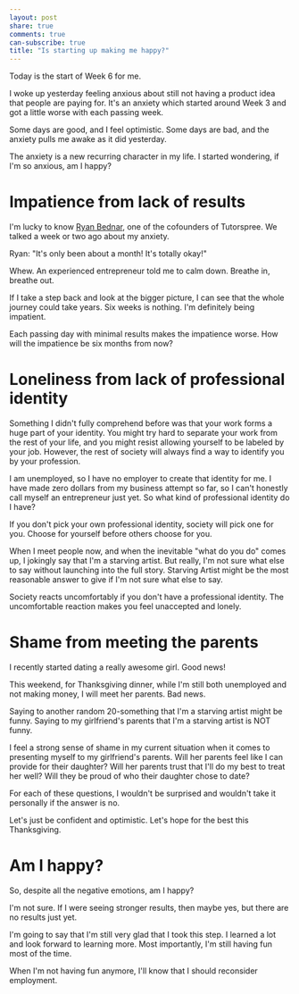 ```yaml
---
layout: post
share: true
comments: true
can-subscribe: true
title: "Is starting up making me happy?"
---
```


Today is the start of Week 6 for me.

I woke up yesterday feeling anxious about still not having a product idea that people are paying for.  It's an anxiety which started around Week 3 and got a little worse with each passing week.

Some days are good, and I feel optimistic.  Some days are bad, and the anxiety pulls me awake as it did yesterday.

The anxiety is a new recurring character in my life.  I started wondering, if I'm so anxious, am I happy?

# Impatience from lack of results

I'm lucky to know <a href="https://twitter.com/ryanbed" target="_blank">Ryan Bednar</a>, one of the cofounders of Tutorspree.  We talked a week or two ago about my anxiety.

Ryan:  "It's only been about a month!  It's totally okay!"

Whew.  An experienced entrepreneur told me to calm down.  Breathe in, breathe out.

If I take a step back and look at the bigger picture, I can see that the whole journey could take years.  Six weeks is nothing.  I'm definitely being impatient.

Each passing day with minimal results makes the impatience worse.  How will the impatience be six months from now?

# Loneliness from lack of professional identity

Something I didn't fully comprehend before was that your work forms a huge part of your identity.  You might try hard to separate your work from the rest of your life, and you might resist allowing yourself to be labeled by your job.  However, the rest of society will always find a way to identify you by your profession.

I am unemployed, so I have no employer to create that identity for me.  I have made zero dollars from my business attempt so far, so I can't honestly call myself an entrepreneur just yet.  So what kind of professional identity do I have?

If you don't pick your own professional identity, society will pick one for you.  Choose for yourself before others choose for you.

When I meet people now, and when the inevitable "what do you do" comes up, I jokingly say that I'm a starving artist.  But really, I'm not sure what else to say without launching into the full story.  Starving Artist might be the most reasonable answer to give if I'm not sure what else to say.

Society reacts uncomfortably if you don't have a professional identity.  The uncomfortable reaction makes you feel unaccepted and lonely.

# Shame from meeting the parents

I recently started dating a really awesome girl.  Good news!

This weekend, for Thanksgiving dinner, while I'm still both unemployed and not making money, I will meet her parents.  Bad news.

Saying to another random 20-something that I'm a starving artist might be funny.  Saying to my girlfriend's parents that I'm a starving artist is NOT funny.

I feel a strong sense of shame in my current situation when it comes to presenting myself to my girlfriend's parents.  Will her parents feel like I can provide for their daughter?  Will her parents trust that I'll do my best to treat her well?  Will they be proud of who their daughter chose to date?

For each of these questions, I wouldn't be surprised and wouldn't take it personally if the answer is no.

Let's just be confident and optimistic.  Let's hope for the best this Thanksgiving.

# Am I happy?

So, despite all the negative emotions, am I happy?

I'm not sure.  If I were seeing stronger results, then maybe yes, but there are no results just yet.

I'm going to say that I'm still very glad that I took this step.  I learned a lot and look forward to learning more.  Most importantly, I'm still having fun most of the time.

When I'm not having fun anymore, I'll know that I should reconsider employment.
